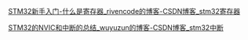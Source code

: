 [STM32新手入门-什么是寄存器_rivencode的博客-CSDN博客_stm32寄存器](https://blog.csdn.net/k666499436/article/details/123800095)

[STM32的NVIC和中断的总结_wuyuzun的博客-CSDN博客_stm32中断](https://blog.csdn.net/wuyuzun/article/details/72783152)